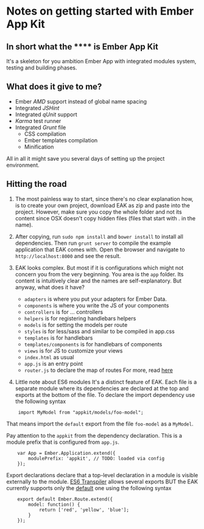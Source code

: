 # Notes on getting started with Ember App Kit

## In short what the **** is Ember App Kit
It's a skeleton for you ambition Ember App with
integrated modules system, testing and building phases.

## What does it give to me?

* Ember *AMD* support instead of global name spacing
* Integrated *JSHint*
* Integrated *qUnit* support
* *Karma* test runner
* Integrated *Grunt* file
	* CSS compilation
	* Ember templates compilation
	* Minification

All in all it might save you several days of setting up the
project environment.

## Hitting the road

1. The most painless way to start, since there's no
clear explanation how, is to create your own project,
download EAK as zip and paste into the project.
However, make sure you copy the whole folder and not its
content since OSX doesn't copy hidden files (files that
start with . in the name).

2. After copying, run `sudo npm install` and `bower install`
to install all dependencies. Then run `grunt server`
to compile the example application that EAK comes with.
Open the browser and navigate to `http://localhost:8000`
and see the result.

3. EAK looks complex. But most if it is configurations which might
not concern you from the very beginning. You area is the `app` folder.
Its content is intuitively clear and the names are self-explanatory.
But anyway, what does it have?

	* `adapters` is where you put your adapters for Ember Data.
	* `components` is where you write the JS of your components
	* `controllers` is for ... controllers
	* `helpers` is for registering handlebars helpers
	* `models` is for setting the models per route
	* `styles` is for less/sass and similar to be compiled in app.css
	* `templates` is for handlebars
	* `templates/components` is for handlebars of components
	* `views` is for JS to customize your views
	* `index.html` as usual
	* `app.js` is an entry point
	* `router.js` to declare the map of routes
For more, read [here](http://iamstef.net/ember-app-kit/guides/getting-started.html)
4. Little note about ES6 modules
It's a distinct feature of EAK. Each file is a separate module where
its dependencies are declared at the top and exports at the bottom of
the file.
To declare the import dependency use the following syntax

		import MyModel from "appkit/models/foo-model";

That means import the `default` export from the file `foo-model` as a `MyModel`.

Pay attention to the `appkit` from the dependency declaration. This is a module
prefix that is configured from `app.js`.

		var App = Ember.Application.extend({
			modulePrefix: 'appkit', // TODO: loaded via config
		});

Export declarations declare that a top-level declaration in a module is visible externally to the module.
[ES6 Transpiler](https://github.com/square/es6-module-transpiler#supported-es6-module-syntax) allows several
exports BUT the EAK currently supports only the
[default](https://github.com/square/es6-module-transpiler#default-exports) one using the following syntax

		export default Ember.Route.extend({
			model: function() {
				return ['red', 'yellow', 'blue'];
			}
		});